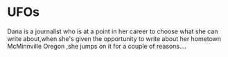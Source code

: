 # UFOs
Dana is a journalist who is at a point in her career to choose what she can write about,when she's given the opportunity to write about her hometown McMinnville Oregon ,she jumps on it for a couple of reasons....
